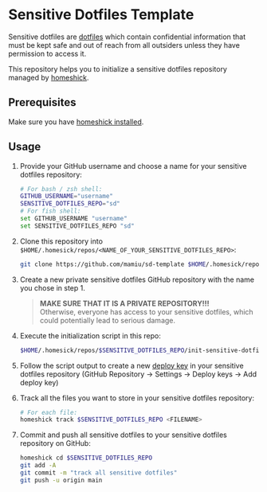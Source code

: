# Sensitive Dotfiles Template

Sensitive dotfiles are [dotfiles](https://wiki.archlinux.org/title/Dotfiles) which contain confidential information that must be kept safe and out of reach from all outsiders unless they have permission to access it.

This repository helps you to initialize a sensitive dotfiles repository managed by [homeshick](https://github.com/andsens/homeshick).

## Prerequisites

Make sure you have [homeshick installed](https://github.com/andsens/homeshick/wiki/Installation).

## Usage

1. Provide your GitHub username and choose a name for your sensitive dotfiles repository:

   ```bash
   # For bash / zsh shell:
   GITHUB_USERNAME="username"
   SENSITIVE_DOTFILES_REPO="sd"
   # For fish shell:
   set GITHUB_USERNAME "username"
   set SENSITIVE_DOTFILES_REPO "sd"
   ```

2. Clone this repository into `$HOME/.homesick/repos/<NAME_OF_YOUR_SENSITIVE_DOTFILES_REPO>`:

   ```bash
   git clone https://github.com/mamiu/sd-template $HOME/.homesick/repos/$SENSITIVE_DOTFILES_REPO
   ```

3. Create a new private sensitive dotfiles GitHub repository with the name you chose in step 1.

   > **MAKE SURE THAT IT IS A PRIVATE REPOSITORY!!!**  
   > Otherwise, everyone has access to your sensitive dotfiles, which could potentially lead to serious damage.

4. Execute the initialization script in this repo:

   ```bash
   $HOME/.homesick/repos/$SENSITIVE_DOTFILES_REPO/init-sensitive-dotfiles.sh -u $GITHUB_USERNAME -r $SENSITIVE_DOTFILES_REPO
   ```

5. Follow the script output to create a new [deploy key](https://docs.github.com/en/developers/overview/managing-deploy-keys) in your sensitive dotfiles repository (GitHub Repository -> Settings -> Deploy keys -> Add deploy key)

6. Track all the files you want to store in your sensitive dotfiles repository:

   ```bash
   # For each file:
   homeshick track $SENSITIVE_DOTFILES_REPO <FILENAME>
   ```

7. Commit and push all sensitive dotfiles to your sensitive dotfiles repository on GitHub:

   ```bash
   homeshick cd $SENSITIVE_DOTFILES_REPO
   git add -A
   git commit -m "track all sensitive dotfiles"
   git push -u origin main
   ```
